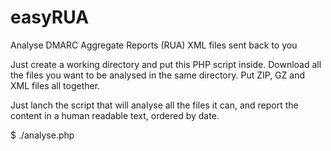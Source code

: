 # easyRUA
Analyse DMARC Aggregate Reports (RUA) XML files sent back to you

Just create a working directory and put this PHP script inside.
Download all the files you want to be analysed in the same directory. Put ZIP, GZ and XML files all together.

Just lanch the script that will analyse all the files it can, and report the content in a human readable text, ordered by date.

$ ./analyse.php
